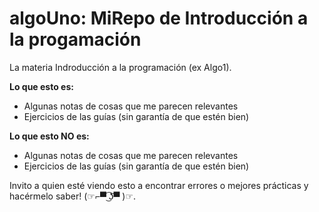 # algoUno: MiRepo de Introducción a la progamación
 La materia Indroducción a la programación (ex Algo1).

**Lo que esto es:**
 * Algunas notas de cosas que me parecen relevantes
 * Ejercicios de las guías (sin garantía de que estén bien)

**Lo que esto __NO__ es:**
 * Algunas notas de cosas que me parecen relevantes
 * Ejercicios de las guías (sin garantía de que estén bien)

Invito a quien esté viendo esto a encontrar errores o mejores prácticas y hacérmelo saber! (☞⌐▀͡ ͜ʖ͡▀ )☞.
